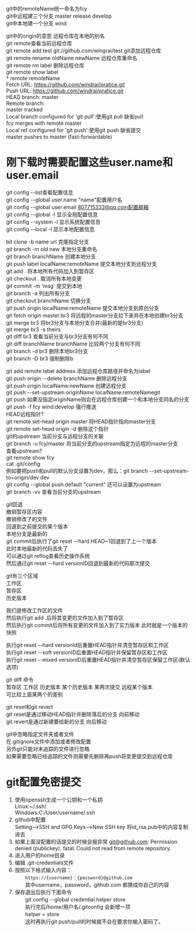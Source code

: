 git中的remoteName统一命名为fcy  
git中远程建三个分支  master  release develop  
git中本地建一个分支  wind  

git中的origin的意思      远程仓库在本地的别名  
git remote查看当前远程仓库  
git remote add test git://github.com/wingrai/test.git添加远程仓库  
git remote rename oldName newName       远程仓库重命名  
git remote rm label                     删除远程仓库  
git remote show label  
    * remote remoteName  
      Fetch URL: https://github.com/windrai/pratice.git  
      Push  URL: https://github.com/windrai/pratice.git  
      HEAD branch: master  
      Remote branch:  
        master tracked  
      Local branch configured for 'git pull':使用git pull 缺省pull  
        fcy merges with remote master  
      Local ref configured for 'git push':使用git push 缺省提交  
        master pushes to master (fast-forwardable)  
# 刚下载时需要配置这些user.name和user.email  
git config --list查看配置信息  
git config --global user.name "name"配置用户名  
git config --global user.email 807715333@qq.com配置邮箱  
git config --global -l                  显示全局配置信息  
git config --system -l                  显示系统配置信息  
git config --local -l                   显示本地配置信息  

bit clone -b name url                   克隆指定分支  
git branch -m old new                   本地分支重命名  
git branch branchName                   创建本地分支  
git push label localName:remoteName     提交本地分支到远程分支  
git add .                               将本地所有代码加入到暂存区  
git checkout .                          取消所有本地变更  
git commit -m 'msg'                     提交到本地  
git branch -a                           列出所有分支  
git checkout branchName                 切换分支  
git push origin localName:remoteName	提交本地分支到原创分支  
git fetch origin master:br3				将远程的master分支拉下来并在本地创建br3分支  
git merge br3							将br3分支与本地分支合并(最新的是br3分支)  
git merge br3 -s theirs  
git diff br3    						查看当前分支与br3分支有何不同  
git diff branchName branchName          比较两个分支有何不同  
git branch -d br3						删除本地br3分支  
git branch -D br3                       强制删除b  

git add remote label address            添加远程仓库路径并命名为label  
git push origin --delete branchName     删除远程分支  
git push origin localName:newName       创建远程分支  
git push --set-upstream originName localName:remoteNamegit  
git push                                如果没指定originName则会在远程仓库创建一个和本地分支同名的分支  
git push -f fcy wind:develop            强行推送  
HEAD远程指针?  
git remote set-head origin master        将HEAD指针指向master分支  
git remote set-head origin -d            删除这个指针  
git的upstream                            当前分支与远程分支的关联  
git branch -u fcy/master                将当前分支的upstream指定为远程的master分支  
查看upstream?  
    git remote show fcy  
    cat .git/config  
例如要把push和pull的默认分支设置为dev，那么：git branch --set-upstream-to=origin/dev dev  
git config --global push.default "current"   还可以设置为upstream  
git branch -vv                            查看当前分支的upstream  
  
git回退  
    撤销暂存区内容  
    撤销修改了的文件  
    回退到之前提交的某个版本  
本地分支是最新的  
git commit后执行了git reset --hard HEAD~1回退到了上一个版本  
此时本地最新的代码丢失了  
可以通过git reflog查看历史操作系统  
然后通过git reset --hard versionID回退到最新的代码那次提交  
  
git有三个区域  
工作区  
暂存区  
历史版本  

我们是修改工作区的文件  
然后执行git add .后将其变更的文件加入到了暂存区  
然后执行git commit后将所有变更的文件加入到了实力版本  此时就是一个版本的快照  
  
执行git reset --hard versionId后重置HEAD指针并清空暂存区和工作区  
执行git reset --soft versionID后重置HEAD指针并保留暂存区和工作区  
执行git reset --mixed versionID后重置HEAD指针并清空暂存区保留工作区(默认选项)  

git diff 命令  
暂存区     工作区     历史版本    某个历史版本      某两次提交   远程某个版本  
可比较上面某两个的差别  
  
git reset和git revert  
git reset是通过移动HEAD指针并删除落后的分支 向前移动  
git revert是通过新建要给新的分支           向后移动  

git中忽略指定文件夹或者文件  
在.gitignore文件中添加或者修改配置  
另外git只能对未追踪的文件进行忽略  
如果需要忽略已经追踪的文件则需要先删除再push将变更提交到远程仓库  


# git配置免密提交
1. 使用openssh生成一个公钥和一个私钥  
    Linux:~/.ssh/  
    Windows:C:/User/username/.ssh
2. github中配置  
    Setting-->SSH and GPG Keys-->New SSH key
    将id_rsa.pub中的内容复制进去
3. 如果上面没配置的话提交的时候会报异常
    git@github.com: Permission denied (publickey).
    fatal: Could not read from remote repository.
4. 进入用户的home目录
2. 编辑 .git-credentials文件 
3. 按照以下格式输入内容：   
　　```https://{username}：{password}@github.com  ```  
　　其中username，password，github.com 都换成你自己的内容  
4. 保存退出后执行下面命令  
　　git config --global credential.helper store  
　　执行完后/home/用户名/.gitconfig 会新增一项  
　　helper = store  
　　这时再执行git push/pull的时候就不会在要求你输入密码了。    
